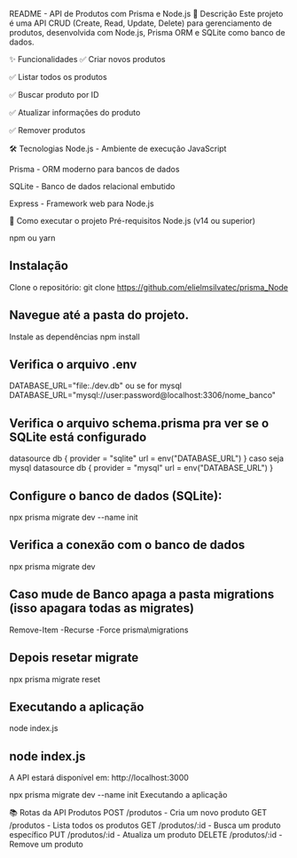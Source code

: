 README - API de Produtos com Prisma e Node.js
📝 Descrição
Este projeto é uma API CRUD (Create, Read, Update, Delete) para gerenciamento de produtos, desenvolvida com Node.js, Prisma ORM e SQLite como banco de dados.

✨ Funcionalidades
✅ Criar novos produtos

✅ Listar todos os produtos

✅ Buscar produto por ID

✅ Atualizar informações do produto

✅ Remover produtos

🛠️ Tecnologias
Node.js - Ambiente de execução JavaScript

Prisma - ORM moderno para bancos de dados

SQLite - Banco de dados relacional embutido

Express - Framework web para Node.js

🚀 Como executar o projeto
Pré-requisitos
Node.js (v14 ou superior)

npm ou yarn

## Instalação
Clone o repositório:
git clone https://github.com/elielmsilvatec/prisma_Node

## Navegue até a pasta do projeto.
Instale as dependências
npm install

## Verifica o arquivo .env
DATABASE_URL="file:./dev.db" 
ou se for mysql
DATABASE_URL="mysql://user:password@localhost:3306/nome_banco"

## Verifica o arquivo schema.prisma pra ver se o SQLite está configurado
datasource db {
  provider = "sqlite"
  url      = env("DATABASE_URL")
}
caso seja mysql
datasource db {
  provider = "mysql"
  url      = env("DATABASE_URL")
}


## Configure o banco de dados (SQLite):
npx prisma migrate dev --name init

## Verifica a conexão com o banco de dados 
npx prisma migrate dev

## Caso mude de Banco apaga a pasta migrations (isso apagara todas as migrates)
Remove-Item -Recurse -Force prisma\migrations 

## Depois resetar migrate 
npx prisma migrate reset

## Executando a aplicação
node index.js

## node index.js
A API estará disponível em: http://localhost:3000



npx prisma migrate dev --name init
Executando a aplicação




📚 Rotas da API
Produtos
POST /produtos - Cria um novo produto
GET /produtos - Lista todos os produtos
GET /produtos/:id - Busca um produto específico
PUT /produtos/:id - Atualiza um produto
DELETE /produtos/:id - Remove um produto

